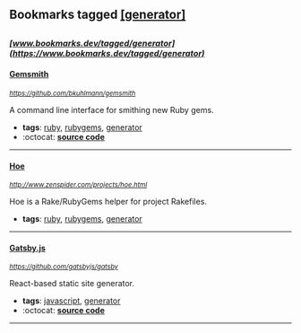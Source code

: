## Bookmarks tagged [[generator]](https://www.bookmarks.dev?q=[generator])

_<sup><sup>[www.bookmarks.dev/tagged/generator](https://www.bookmarks.dev/tagged/generator)</sup></sup>_
---
#### [Gemsmith](https://github.com/bkuhlmann/gemsmith)
_<sup>https://github.com/bkuhlmann/gemsmith</sup>_

A command line interface for smithing new Ruby gems.
* **tags**: [ruby](../tagged/ruby.md), [rubygems](../tagged/rubygems.md), [generator](../tagged/generator.md)
* :octocat: **[source code](https://github.com/bkuhlmann/gemsmith)**
---
#### [Hoe](http://www.zenspider.com/projects/hoe.html)
_<sup>http://www.zenspider.com/projects/hoe.html</sup>_

Hoe is a Rake/RubyGems helper for project Rakefiles.
* **tags**: [ruby](../tagged/ruby.md), [rubygems](../tagged/rubygems.md), [generator](../tagged/generator.md)
---
#### [Gatsby.js](https://github.com/gatsbyjs/gatsby)
_<sup>https://github.com/gatsbyjs/gatsby</sup>_

React-based static site generator.
* **tags**: [javascript](../tagged/javascript.md), [generator](../tagged/generator.md)
* :octocat: **[source code](https://github.com/gatsbyjs/gatsby)**
---

